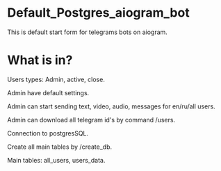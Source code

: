 # Default_Postgres_aiogram_bot

This is default start form for telegrams bots on aiogram.

# What is in?

Users types: Admin, active, close.

Admin have default settings.

Admin can start sending text, video, audio, messages for en/ru/all users.

Admin can download all telegram id's by command /users.

Connection to postgresSQL.

Create all main tables by /create_db.

Main tables: all_users, users_data.
